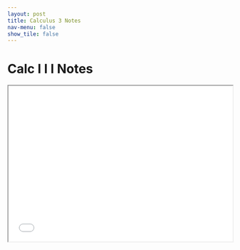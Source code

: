```yaml
---
layout: post
title: Calculus 3 Notes
nav-menu: false
show_tile: false
---
```



# Calc I I I Notes

<iframe src="/college/Calculus3/CalcIIINotes.pdf"
        style="width: 100%; height: 25em;">
</iframe>
